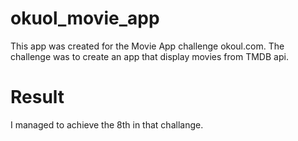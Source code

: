 # okuol_movie_app

This app was created for the Movie App challenge okoul.com. The challenge was to create an app that display movies from TMDB api. 

# Result

I managed to achieve the 8th in that challange.
